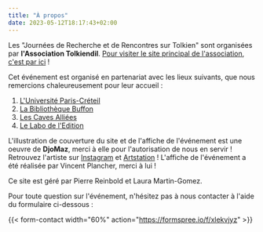 ```yaml
---
title: "À propos"
date: 2023-05-12T18:17:43+02:00
---
```


Les "Journées de Recherche et de Rencontres sur Tolkien" sont organisées par **l'Association Tolkiendil**.  [Pour visiter le site principal de l'association, c'est par ici](https://www.tolkiendil.com) !

Cet événement est organisé en partenariat avec les lieux suivants, que nous remercions chaleureusement pour leur accueil :
1. [L'Université Paris-Créteil](https://www.u-pec.fr/)
2. [La Bibliothèque Buffon](https://www.paris.fr/lieux/bibliotheque-buffon-1682)
3. [Les Caves Alliées](https://www.facebook.com/lescavesalliees/?locale=fr_FR)
4. [Le Labo de l'Edition](https://labodeledition.parisandco.paris/)

L'illustration de couverture du site et de l'affiche de l'événement est une oeuvre de **DjoMaz**, merci à elle pour l'autorisation de nous en servir ! Retrouvez l'artiste sur [Instagram](https://www.instagram.com/djo.maz/?hl=en) et [Artstation](https://www.artstation.com/djomaz) !
L'affiche de l'événement a été réalisée par Vincent Plancher, merci à lui !

Ce site est géré par Pierre Reinbold et Laura Martin-Gomez. 

Pour toute question sur l'événement, n'hésitez pas à nous contacter à l'aide du formulaire ci-dessous :

{{< form-contact width="60%" action="https://formspree.io/f/xlekvjyz" >}}


